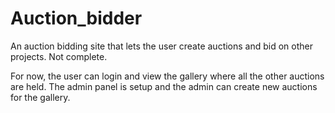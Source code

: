 # Auction_bidder
An auction bidding site that lets the user create auctions and bid on other projects. Not complete.

For now, the user can login and view the gallery where all the other auctions are held. The admin panel is setup and the admin can create new auctions for the gallery.

